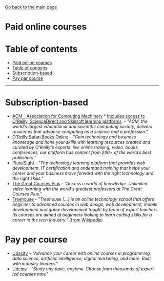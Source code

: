 [Go back to the main page](../../README.md)

# Paid online courses

# Table of contents

- [Paid online courses](#paid-online-courses)
- [Table of contents](#table-of-contents)
- [Subscription-based](#subscription-based)
- [Pay per course](#pay-per-course)

---

# Subscription-based

- [ACM - Association for Computing Machinery](https://www.acm.org/membership) \* [Includes access to O'Reilly, ScienceDirect and Skillsoft learning platforms](https://learning.acm.org/e-learning). - _"ACM, the world's largest educational and scientific computing society, delivers resources that advance computing as a science and a profession."_
- [O'Reilly Safari Books Online](https://learning.oreilly.com) - _"Gain technology and business knowledge and hone your skills with learning resources created and curated by O'Reilly's experts: live online training, video, books, conferences, our platform has content from 200+ of the world’s best publishers."_
- [PluralSight](https://www.pluralsight.com) - _"The technology learning platform that provides web development, IT certification and ondemand training that helps your career and your business move forward with the right technology and the right skills."_
- [The Great Courses Plus](https://www.thegreatcoursesplus.com) - _"Access a world of knowledge. Unlimited video learning with the world's greatest professors at The Great Courses Plus."_
- [Treehouse](https://teamtreehouse.com) - _"Treehouse [...] is an online technology school that offers beginner to advanced courses in web design, web development, mobile development and game development taught by team of expert teachers. Its courses are aimed at beginners looking to learn coding skills for a career in the tech industry."_ ([from Wikipedia](<https://en.wikipedia.org/wiki/Treehouse_(company)>))

# Pay per course

- [Udacity](https://www.udacity.com) - _"Advance your career with online courses in programming, data science, artificial intelligence, digital marketing, and more. Built with industry leaders."_
- [Udemy](https://www.udemy.com) - _"Study any topic, anytime. Choose from thousands of expert-led courses now."_
